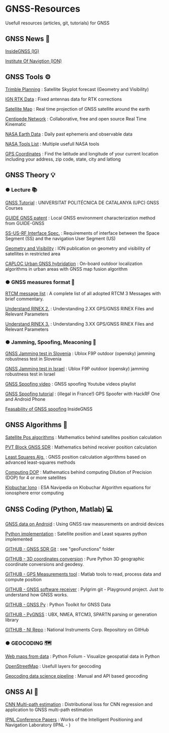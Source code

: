 # GNSS-Resources
Usefull resources (articles, git, tutorials) for GNSS

## GNSS News 📰

[InsideGNSS (IG)](https://insidegnss.com/)

[Institute Of Navigtion (ION)](https://www.ion.org/)

## GNSS Tools ⚙️

[Trimble Planning](https://www.gnssplanning.com/#/skyplot) : Satellite Skyplot forecast (Geometry and Visibility)

[IGN RTK Data](https://rgp.ign.fr/DONNEES/diffusion/) : Fixed antennas data for RTK corrections

[Satellite Map](https://satellitemap.space/?constellation=GPS) : Real time projection of GNSS satellite around the earth

[Centipede Network](https://docs.centipede.fr/) : Collaborative, free and open source Real Time Kinematic

[NASA Earth Data](https://cddis.nasa.gov/archive/gnss/data/daily/) : Daily past ephemeris and observable data

[NASA Tools List](https://ssd.jpl.nasa.gov/tools/) : Multiple usefull NASA tools

[GPS Coordinates](https://gps-coordinates.org/) : Find the latitude and longitude of your current location including your address, zip code, state, city and latlong

## GNSS Theory 💡

### ● Lecture 📚

[GNSS Tutorial](https://gage.upc.edu/en/learning-materials/software-tools/glab-tool-suite/glab-tutorials/gnss-tutorials) : UNIVERSITAT POLITÉCNICA DE CATALANYA (UPC) GNSS Courses

[GUIDE GNSS patent](https://patents.google.com/patent/WO2021001489A1/fr?oq=WO2021001489A1) : Local GNSS environment characterization method from GUIDE-GNSS

[SS-US-RF Interface Spec.](https://www.gps.gov/technical/icwg/IS-GPS-200L.pdf) : Requirements of interface between the Space Segment (SS) and the navigation User Segment (US)

[Geometry and Visibility](https://www.ion.org/publications/abstract.cfm?articleID=6048) : ION publication on geometry and visibility of satellites in restricted area

[CAPLOC Urban GNSS hybridation](https://hal.science/hal-01663969/document) : On-board outdoor localization algorithms in urban areas with GNSS map fusion algorithm

### ● GNSS measures format 💾

[RTCM message list](https://www.use-snip.com/kb/knowledge-base/rtcm-3-message-list/) : A complete list of all adopted RTCM 3 Messages with brief commentary.

[Understand RINEX 2.](http://walter.bislins.ch/bloge/index.asp?page=Understanding+GPS%2FGNSS+RINEX+Files+and+Relevant+Parameters) : Understanding 2.XX GPS/GNSS RINEX Files and Relevant Parameters

[Understand RINEX 3.](https://server.gage.upc.edu/gLAB/HTML/Observation_Rinex_v3.04.html) : Understanding 3.XX GPS/GNSS RINEX Files and Relevant Parameters

### ● Jamming, Spoofing, Meaconing 📡

[GNSS Jamming test in Slovenia](https://www.ncbi.nlm.nih.gov/pmc/articles/PMC8398818/) : Ublox F9P outdoor (opensky) jamming robustness test in Slovenia

[GNSS Jamming test in Israel](https://www.youtube.com/watch?v=Dj26iCinxCQ) : Ublox F9P outdoor (opensky) jamming robustness test in Israel

[GNSS Spoofing video](https://www.youtube.com/playlist?list=PLLKqXsMeT96wCXglr4ILmBP6oF5a9TDiG) : GNSS spoofing Youtube videos playlist

[GNSS Spoofing tutorial](https://www.youtube.com/watch?v=g-bdK7tRpBI) : (illegal in France!) GPS Spoofer with HackRF One and Android Phone

[Feasability of GNSS spoofing](https://insidegnss.com/infeasibility-of-multi-frequency-spoofing/) InsideGNSS


## GNSS Algorithms 📐

[Satellite Pos algorithms](https://ascelibrary.org/doi/pdf/10.1061/9780784411506.ap03) : Mathematics behind satellites position calculation

[PVT Block GNSS SDR](https://gnss-sdr.org/docs/sp-blocks/pvt/) : Mathematics behind receiver position calculation

[Least Squares Alg.](https://theses.hal.science/tel-01871943/document) : GNSS position calculation algorithms based on advanced least-squares methods

[Computing DOP](https://www.inventeksys.com/computing-dilution-of-precision-dop-for-gps/) : Mathematics behind computing Dilution of Precision (DOP) for 4 or more satellites

[Klobuchar Iono](https://gssc.esa.int/navipedia/index.php/Klobuchar_Ionospheric_Model) : ESA Navipedia on Klobuchar Algorithm equations for ionosphere error computing

## GNSS Coding (Python, Matlab) 💻

[GNSS data on Android](https://www.euspa.europa.eu/system/files/reports/gnss_raw_measurement_web_0.pdf) : Using GNSS raw measurements on android devices

[Python implementation](https://www.johnsonmitchelld.com/2021/03/14/least-squares-gps.html) : Satellite position and Least squares python implemented

[GITHUB - GNSS SDR Git](https://github.com/gnss-sdr/gnss-sdr/tree/main) : see "geoFunctions" folder

[GITHUB - 3D coordinates conversion](https://github.com/geospace-code/pymap3d/tree/main) : Pure Python 3D geographic coordinate conversions and geodesy.

[GITHUB - GPS Measurements tool](https://github.com/google/gps-measurement-tools) : Matlab tools to read, process data and compute position

[GITHUB - GNSS software receiver](https://github.com/kirienko/pylgrim) : Pylgrim git - Playground project. Just to understand how GNSS works. 

[GITHUB - GNSS Py](https://github.com/GNSSpy-Project/gnsspy) : Python Toolkit for GNSS Data

[GITHUB - PyGNSS](https://github.com/semuconsulting/pygnssutils) : UBX, NMEA, RTCM3, SPARTN parsing or generation library

[GITHUB - NI Repo](https://github.com/ni) : National Instruments Corp. Repository on GitHub

### ● GEOCODING 🗺️

[Web maps from data](https://realpython.com/python-folium-web-maps-from-data/) : Python Folium - Visualize geospatial data in Python

[OpenStreetMap](https://www.openstreetmap.org/#map=15/43.6011/1.4538&layers=G) : Usefull layers for geocoding

[Geocoding data science pipeline](https://www.kdnuggets.com/2023/06/geocoding-data-scientists.html?utm_source=rss&utm_medium=rss&utm_campaign=geocoding-for-data-scientists) : Manual and API based geocoding

## GNSS AI 🤖

[CNN Multi-path estimation](https://ar5iv.labs.arxiv.org/html/2206.01473) : Distributional loss for CNN regression and application to GNSS multi-path estimation

[IPNL Conference Papers](https://www.polyu-ipn-lab.com/publications-2) : Works of the Intelligent Positioning and Navigation Laboratory (IPNL - ) 
